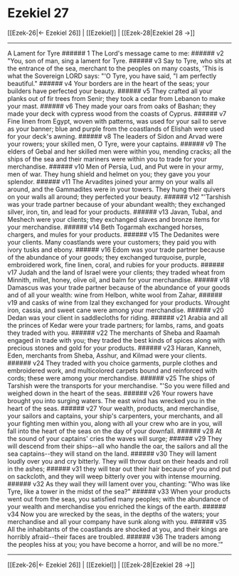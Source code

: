 # Ezekiel 27

[[Ezek-26|← Ezekiel 26]] | [[Ezekiel]] | [[Ezek-28|Ezekiel 28 →]]
***

A Lament for Tyre ###### 1 The Lord's message came to me: ###### v2 "You, son of man, sing a lament for Tyre. ###### v3 Say to Tyre, who sits at the entrance of the sea, merchant to the peoples on many coasts, 'This is what the Sovereign LORD says: "'O Tyre, you have said, "I am perfectly beautiful." ###### v4 Your borders are in the heart of the seas; your builders have perfected your beauty. ###### v5 They crafted all your planks out of fir trees from Senir; they took a cedar from Lebanon to make your mast. ###### v6 They made your oars from oaks of Bashan; they made your deck with cypress wood from the coasts of Cyprus. ###### v7 Fine linen from Egypt, woven with patterns, was used for your sail to serve as your banner; blue and purple from the coastlands of Elishah were used for your deck's awning. ###### v8 The leaders of Sidon and Arvad were your rowers; your skilled men, O Tyre, were your captains. ###### v9 The elders of Gebal and her skilled men were within you, mending cracks; all the ships of the sea and their mariners were within you to trade for your merchandise. ###### v10 Men of Persia, Lud, and Put were in your army, men of war. They hung shield and helmet on you; they gave you your splendor. ###### v11 The Arvadites joined your army on your walls all around, and the Gammadites were in your towers. They hung their quivers on your walls all around; they perfected your beauty. ###### v12 "'Tarshish was your trade partner because of your abundant wealth; they exchanged silver, iron, tin, and lead for your products. ###### v13 Javan, Tubal, and Meshech were your clients; they exchanged slaves and bronze items for your merchandise. ###### v14 Beth Togarmah exchanged horses, chargers, and mules for your products. ###### v15 The Dedanites were your clients. Many coastlands were your customers; they paid you with ivory tusks and ebony. ###### v16 Edom was your trade partner because of the abundance of your goods; they exchanged turquoise, purple, embroidered work, fine linen, coral, and rubies for your products. ###### v17 Judah and the land of Israel were your clients; they traded wheat from Minnith, millet, honey, olive oil, and balm for your merchandise. ###### v18 Damascus was your trade partner because of the abundance of your goods and of all your wealth: wine from Helbon, white wool from Zahar, ###### v19 and casks of wine from Izal they exchanged for your products. Wrought iron, cassia, and sweet cane were among your merchandise. ###### v20 Dedan was your client in saddlecloths for riding. ###### v21 Arabia and all the princes of Kedar were your trade partners; for lambs, rams, and goats they traded with you. ###### v22 The merchants of Sheba and Raamah engaged in trade with you; they traded the best kinds of spices along with precious stones and gold for your products. ###### v23 Haran, Kanneh, Eden, merchants from Sheba, Asshur, and Kilmad were your clients. ###### v24 They traded with you choice garments, purple clothes and embroidered work, and multicolored carpets bound and reinforced with cords; these were among your merchandise. ###### v25 The ships of Tarshish were the transports for your merchandise. "'So you were filled and weighed down in the heart of the seas. ###### v26 Your rowers have brought you into surging waters. The east wind has wrecked you in the heart of the seas. ###### v27 Your wealth, products, and merchandise, your sailors and captains, your ship's carpenters, your merchants, and all your fighting men within you, along with all your crew who are in you, will fall into the heart of the seas on the day of your downfall. ###### v28 At the sound of your captains' cries the waves will surge; ###### v29 They will descend from their ships--all who handle the oar, the sailors and all the sea captains--they will stand on the land. ###### v30 They will lament loudly over you and cry bitterly. They will throw dust on their heads and roll in the ashes; ###### v31 they will tear out their hair because of you and put on sackcloth, and they will weep bitterly over you with intense mourning. ###### v32 As they wail they will lament over you, chanting: "Who was like Tyre, like a tower in the midst of the sea?" ###### v33 When your products went out from the seas, you satisfied many peoples; with the abundance of your wealth and merchandise you enriched the kings of the earth. ###### v34 Now you are wrecked by the seas, in the depths of the waters; your merchandise and all your company have sunk along with you. ###### v35 All the inhabitants of the coastlands are shocked at you, and their kings are horribly afraid--their faces are troubled. ###### v36 The traders among the peoples hiss at you; you have become a horror, and will be no more.'"

***
[[Ezek-26|← Ezekiel 26]] | [[Ezekiel]] | [[Ezek-28|Ezekiel 28 →]]
